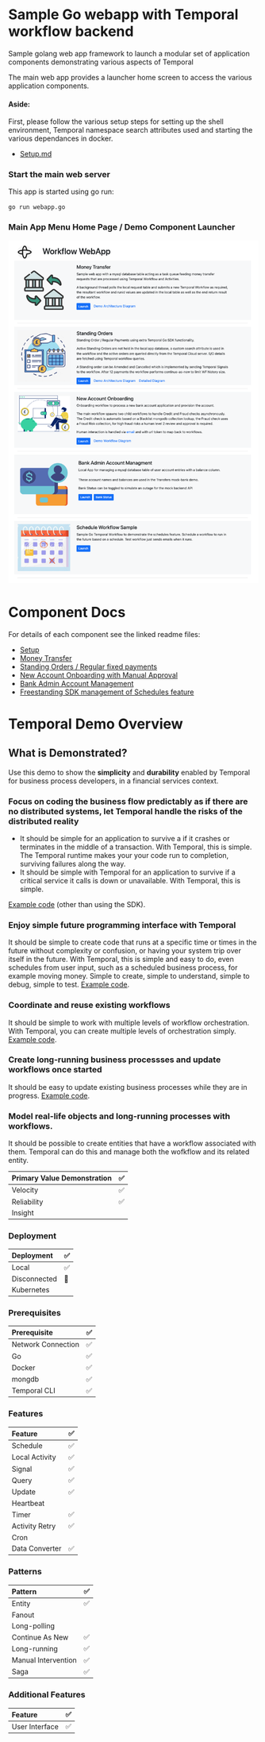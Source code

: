 # Sample Go webapp with Temporal workflow backend
Sample golang web app framework to launch a modular set of application components demonstrating various aspects of Temporal

The main web app provides a launcher home screen to access the various application components.

#### Aside:
First, please follow the various setup steps for setting up the shell environment, Temporal namespace search attributes used and starting the various dependances in docker.

- [Setup.md](docs/Setup.md)

### Start the main web server
This app is started using go run:
```
go run webapp.go
```

### Main App Menu Home Page / Demo Component Launcher
![app-homepage](./assets/Home2.png)

# Component Docs
For details of each component see the linked readme files:

- [Setup](docs/Setup.md)
- [Money Transfer](docs/MoneyTransfer.md)
- [Standing Orders / Regular fixed payments](docs/StandingOrders.md)
- [New Account Onboarding with Manual Approval](docs/AccountOnboarding.md)
- [Bank Admin Account Management](docs/AccountManagement.md)
- [Freestanding SDK management of Schedules feature](docs/ScheduleWorkflow.md)

  
  
# Temporal Demo Overview

## What is Demonstrated?
Use this demo to show the **simplicity** and **durability** enabled by Temporal for business process developers, in a financial services context.

### Focus on coding the business flow predictably as if there are no distributed systems, let Temporal handle the risks of the distributed reality
* It should be simple for an application to survive a if it crashes or terminates in the middle of a transaction. With Temporal, this is simple. The Temporal runtime makes your your code run to completion, surviving failures along the way.
* It should be simple with Temporal for an application to survive if a critical service it calls is down or unavailable. With Temporal, this is simple.

[Example code](./moneytransfer/transfer-workflow.go) (other than using the SDK).

### Enjoy simple future programming interface with Temporal
It should be simple to create code that runs at a specific time or times in the future without complexity or confusion, or having your system trip over itself in the future. With Temporal, this is simple and easy to do, even schedules from user input, such as a scheduled business process, for example moving money. Simple to create, simple to understand, simple to debug, simple to test.
[Example code](./scheduleworkflow/start-scheduleworkflow.go).

### Coordinate and reuse existing workflows
It should be simple to work with multiple levels of workflow orchestration. With Temporal, you can create multiple levels of orchestration simply.
[Example code](./standingorder/sorder-workflow.go#209).

### Create long-running business processses and update workflows once started
It should be easy to update existing business processes while they are in progress.
[Example code](./standingorder/sorder-workflow.go#96).

### Model real-life objects and long-running processes with workflows.
It should be possible to create entities that have a workflow associated with them. Temporal can do this and manage both the wofkflow and its related entity.
  
| Primary Value Demonstration | ✅ |  
|:-------------------|---|  
| Velocity          | ✅ |  
| Reliability       | ✅ |  
| Insight           |   |  

### Deployment
| Deployment          | ✅ |  
|:-------------------|---|  
| Local              | ✅ |  
| Disconnected       | 🚫 |  
| Kubernetes         |  |  

### Prerequisites
| Prerequisite       | ✅ |  
|:-------------------|---|  
| Network Connection | ✅ |  
| Go             | ✅|  
| Docker             | ✅|  
| mongdb             | ✅|  
| Temporal CLI | ✅ |  

### Features
| Feature            | ✅ |  
|:-------------------|---|  
| Schedule       | ✅ |  
| Local Activity | ✅ |  
| Signal         | ✅ |  
| Query          | ✅ |  
| Update         | ✅ |  
| Heartbeat      |   |  
| Timer          | ✅ |  
| Activity Retry | ✅ |  
| Cron           |   |  
| Data Converter | ✅ |  

### Patterns
| Pattern            | ✅ |  
|:-------------------|---|  
| Entity              | ✅ |  
| Fanout              |   |  
| Long-polling        |   |  
| Continue As New     | ✅ |  
| Long-running        | ✅ |  
| Manual Intervention | ✅ |  
| Saga                | ✅ |  

### Additional Features
| Feature            | ✅ |  
|:-------------------|---|  
| User Interface   | ✅ |  

